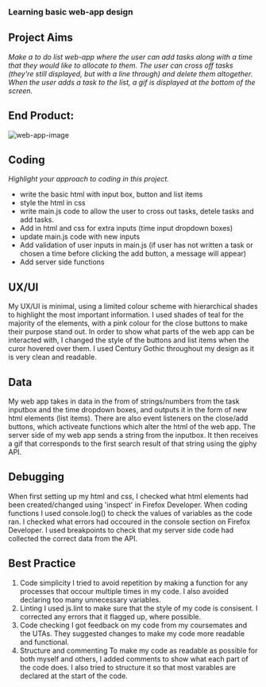 ### Learning basic web-app design 
## Project Aims
*Make a to do list web-app where the user can add tasks along with a time that they would like to allocate to them.
The user can cross off tasks (they're still displayed, but with a line through) and delete them altogether.
When the user adds a task to the list, a gif is displayed at the bottom of the screen.*

## End Product: 

![web-app-image](https://user-images.githubusercontent.com/73170171/198347702-79903b46-834e-478e-8315-494d66762276.png)


## Coding
*Highlight your approach to coding in this project.*
- write the basic html with input box, button and list items
- style the html in css
- write main.js code to allow the user to cross out tasks, detele tasks and add tasks.
- Add in html and css for extra inputs (time input dropdown boxes)
- update main.js code with new inputs
- Add validation of user inputs in main.js (if user has not written a task or chosen a time before clicking the add button, a message will appear)
- Add server side functions

## UX/UI
My UX/UI is minimal, using a limited colour scheme with hierarchical shades to highlight the most important information. I used shades of teal for the majority of the elements, with a pink colour for the close buttons to make their purpose stand out.
In order to show what parts of the web app can be interacted with, I changed the style of the buttons and list items when the curor hovered over them.
I used Century Gothic throughout my design as it is very clean and readable. 

## Data
My web app takes in data in the from of strings/numbers from the task inputbox and the time dropdown boxes, and outputs it in the form of new html elements (list items). There are also event listeners on the close/add buttons, which activeate functions which alter the html of the web app. 
The server side of my web app sends a string from the inputbox. It then receives a gif that corresponds to the first search result of that string using the giphy API.

## Debugging
When first setting up my html and css, I checked what html elements had been created/changed using 'inspect' in Firefox Developer.
When coding functions I used console.log() to check the values of variables as the code ran. 
I checked what errors had occoured in the console section on Firefox Developer.
I used breakpoints to check that my server side code had collected the correct data from the API.

## Best Practice
1. Code simplicity
    I tried to avoid repetition by making a function for any processes that occour multiple times in my code.
    I also avoided declaring too many unnecessary variables.
2. Linting
    I used js.lint to make sure that the style of my code is consisent. I corrected any errors that it flagged up, where possible.
3. Code checking
    I got feedback on my code from my coursemates and the UTAs. They suggested changes to make my code more readable and functional.
4. Structure and commenting 
    To make my code as readable as possible for both myself and others, I added comments to show what each part of the code does.
    I also tried to structure it so that most varables are declared at the start of the code. 
